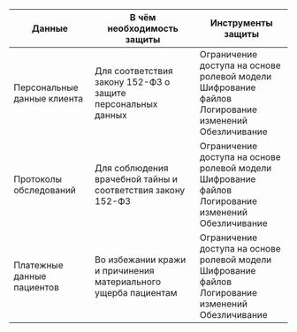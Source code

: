 | Данные                                                                                                      | В чём необходимость защиты                                                                     | Инструменты защиты                                                                                                                                                                                                                                                      |
| ------------------------------------------------------------------------------------------------------------------- | ----------------------------------------------------------------------------------------------------------------------- | ------------------------------------------------------------------------------------------------------------------------------------------------------------------------------------------------------------------------------------------------------------------------------------------ |
| Персональные данные клиента | Для соответствия закону 152-ФЗ о защите персональных данных  | Ограничение доступа на основе ролевой модели<br />Шифрование файлов<br />Логирование изменений<br />Обезличивание |
| Протоколы обследований  | Для соблюдения врачебной тайны и соответствия закону 152-ФЗ | Ограничение доступа на основе ролевой модели<br />Шифрование файлов<br />Логирование изменений<br />Обезличивание  |
| Платежные данные пациентов | Во избежании кражи и причинения материального ущерба пациентам | Ограничение доступа на основе ролевой модели<br />Шифрование файлов<br />Логирование изменений<br />Обезличивание |

